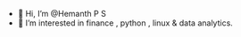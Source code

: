 - 👋 Hi, I’m @Hemanth P S
- 👀 I’m interested in finance , python , linux & data analytics.

<!---
HeMan-98/HeMan-98 is a ✨ special ✨ repository because its `README.md` (this file) appears on your GitHub profile.
You can click the Preview link to take a look at your changes.
--->
